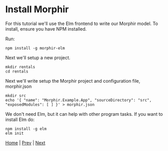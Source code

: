 # Install Morphir

For this tutorial we'll use the Elm frontend to write our Morphir model.  To install, ensure you have NPM installed. 

Run:
```
npm install -g morphir-elm
```

Next we'll setup a new project.
```
mkdir rentals
cd rentals
```

Next we'll write setup the  Morphir project and configuration file, morphir.json
```
mkdir src
echo '{ "name": "Morphir.Example.App", "sourceDirectory": "src", "exposedModules": [ ] }' > morphir.json
```

We don't need Elm, but it can help with other program tasks. If you want to install Elm do:
```
npm install -g elm
elm init
```


[Home](../readme.md) | [Prev](../readme.md) | [Next](step_1_first_logic/readme.md)
